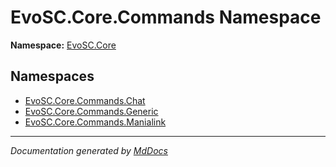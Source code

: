 ﻿<!--  
  <auto-generated>   
    The contents of this file were generated by a tool.  
    Changes to this file may be list if the file is regenerated  
  </auto-generated>   
-->

# EvoSC.Core.Commands Namespace

**Namespace:** [EvoSC.Core](../index.md)  

## Namespaces

- [EvoSC.Core.Commands.Chat](Chat/index.md)
- [EvoSC.Core.Commands.Generic](Generic/index.md)
- [EvoSC.Core.Commands.Manialink](Manialink/index.md)

___

*Documentation generated by [MdDocs](https://github.com/ap0llo/mddocs)*

